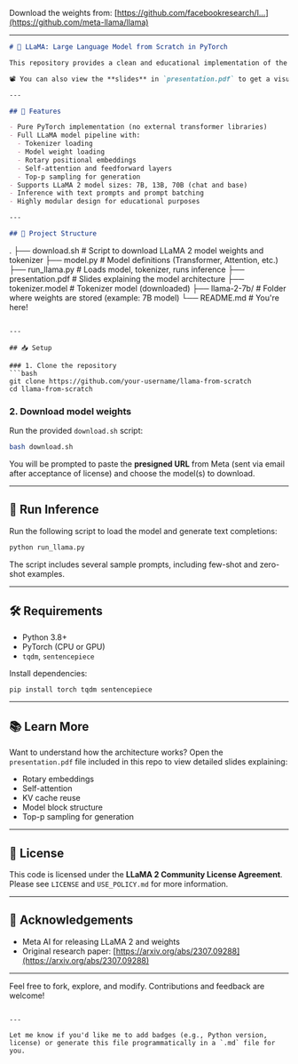 Download the weights from: [https://github.com/facebookresearch/l...](https://github.com/meta-llama/llama)


---

```markdown
# 🦙 LLaMA: Large Language Model from Scratch in PyTorch

This repository provides a clean and educational implementation of the **LLaMA** (Large Language Model Meta AI) transformer model entirely from scratch using **PyTorch**. It supports loading the official Meta model weights, performing inference (text completion), and understanding the inner workings of transformer blocks.

📽️ You can also view the **slides** in `presentation.pdf` to get a visual explanation of how the model works step-by-step.

---

## 🚀 Features

- Pure PyTorch implementation (no external transformer libraries)
- Full LLaMA model pipeline with:
  - Tokenizer loading
  - Model weight loading
  - Rotary positional embeddings
  - Self-attention and feedforward layers
  - Top-p sampling for generation
- Supports LLaMA 2 model sizes: 7B, 13B, 70B (chat and base)
- Inference with text prompts and prompt batching
- Highly modular design for educational purposes

---

## 📂 Project Structure

```

.
├── download.sh                  # Script to download LLaMA 2 model weights and tokenizer
├── model.py                    # Model definitions (Transformer, Attention, etc.)
├── run\_llama.py                # Loads model, tokenizer, runs inference
├── presentation.pdf            # Slides explaining the model architecture
├── tokenizer.model             # Tokenizer model (downloaded)
├── llama-2-7b/                 # Folder where weights are stored (example: 7B model)
└── README.md                   # You're here!

````

---

## 📥 Setup

### 1. Clone the repository
```bash
git clone https://github.com/your-username/llama-from-scratch
cd llama-from-scratch
````

### 2. Download model weights

Run the provided `download.sh` script:

```bash
bash download.sh
```

You will be prompted to paste the **presigned URL** from Meta (sent via email after acceptance of license) and choose the model(s) to download.

---

## 🧠 Run Inference

Run the following script to load the model and generate text completions:

```bash
python run_llama.py
```

The script includes several sample prompts, including few-shot and zero-shot examples.

---

## 🛠 Requirements

* Python 3.8+
* PyTorch (CPU or GPU)
* `tqdm`, `sentencepiece`

Install dependencies:

```bash
pip install torch tqdm sentencepiece
```

---

## 📚 Learn More

Want to understand how the architecture works? Open the `presentation.pdf` file included in this repo to view detailed slides explaining:

* Rotary embeddings
* Self-attention
* KV cache reuse
* Model block structure
* Top-p sampling for generation

---

## 📜 License

This code is licensed under the **LLaMA 2 Community License Agreement**. Please see `LICENSE` and `USE_POLICY.md` for more information.

---

## 🙌 Acknowledgements

* Meta AI for releasing LLaMA 2 and weights
* Original research paper: [https://arxiv.org/abs/2307.09288](https://arxiv.org/abs/2307.09288)

---

Feel free to fork, explore, and modify. Contributions and feedback are welcome!

```

---

Let me know if you'd like me to add badges (e.g., Python version, license) or generate this file programmatically in a `.md` file for you.
```
